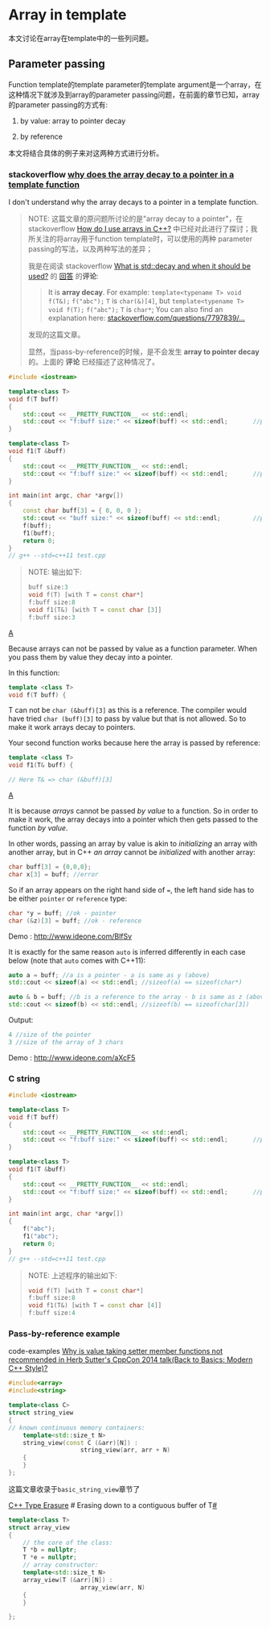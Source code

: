 # Array in template

本文讨论在array在template中的一些列问题。



## Parameter passing

Function template的template parameter的template argument是一个array，在这种情况下就涉及到array的parameter passing问题，在前面的章节已知，array的parameter passing的方式有:

1) by value: array to pointer decay

2) by reference

本文将结合具体的例子来对这两种方式进行分析。

### stackoverflow [why does the array decay to a pointer in a template function](https://stackoverflow.com/questions/7797839/why-does-the-array-decay-to-a-pointer-in-a-template-function)

I don't understand why the array decays to a pointer in a template function.

> NOTE: 这篇文章的原问题所讨论的是"array decay to a pointer"，在 stackoverflow [How do I use arrays in C++?](https://stackoverflow.com/questions/4810664/how-do-i-use-arrays-in-c) 中已经对此进行了探讨；我所关注的将array用于function template时，可以使用的两种 parameter passing的写法，以及两种写法的差异；
>
> 我是在阅读 stackoverflow [What is std::decay and when it should be used?](https://stackoverflow.com/questions/25732386/what-is-stddecay-and-when-it-should-be-used) 的 [回答](https://stackoverflow.com/a/25732651) 的**评论**:
>
> > It is **array decay**. For example: `template<typename T> void f(T&);` `f("abc");` `T` is `char(&)[4]`, but `template<typename T> void f(T);` `f("abc");` `T` is `char*`; You can also find an explanation here: [stackoverflow.com/questions/7797839/…](https://stackoverflow.com/questions/7797839/why-does-the-array-decay-to-a-pointer-in-a-template-function) 
>
> 发现的这篇文章。
>
> 显然，当pass-by-reference的时候，是不会发生 **array to pointer decay** 的。上面的 **评论** 已经描述了这种情况了。

```C++
#include <iostream>

template<class T>
void f(T buff)
{
	std::cout << __PRETTY_FUNCTION__ << std::endl;
	std::cout << "f:buff size:" << sizeof(buff) << std::endl;       //prints 4
}

template<class T>
void f1(T &buff)
{
	std::cout << __PRETTY_FUNCTION__ << std::endl;
	std::cout << "f:buff size:" << sizeof(buff) << std::endl;       //prints 3
}

int main(int argc, char *argv[])
{
	const char buff[3] = { 0, 0, 0 };
	std::cout << "buff size:" << sizeof(buff) << std::endl;         //prints 3
	f(buff);
	f1(buff);
	return 0;
}
// g++ --std=c++11 test.cpp

```

> NOTE: 输出如下:
>
> ```C++
> buff size:3
> void f(T) [with T = const char*]
> f:buff size:8
> void f1(T&) [with T = const char [3]]
> f:buff size:3
> ```

[A](https://stackoverflow.com/a/7797872)

Because arrays can not be passed by value as a function parameter. When you pass them by value they decay into a pointer.

In this function:

```cpp
template <class T>
void f(T buff) {
```

T can not be `char (&buff)[3]` as this is a reference. The compiler would have tried `char (buff)[3]` to pass by value but that is not allowed. So to make it work arrays decay to pointers.

Your second function works because here the array is passed by reference:

```cpp
template <class T>
void f1(T& buff) {

// Here T& => char (&buff)[3]
```

[A](https://stackoverflow.com/a/7798060)



It is because *arrays* cannot be passed *by value* to a function. So in order to make it work, the array decays into a pointer which then gets passed to the function *by value*.

In other words, passing an array by value is akin to *initializing* an array with another array, but in C++ *an array* cannot be *initialized* with another array:

```cpp
char buff[3] = {0,0,0};
char x[3] = buff; //error 
```

So if an array appears on the right hand side of `=`, the left hand side has to be either `pointer` or `reference` type:

```cpp
char *y = buff; //ok - pointer
char (&z)[3] = buff; //ok - reference
```

Demo : http://www.ideone.com/BlfSv

It is exactly for the same reason `auto` is inferred differently in each case below (note that `auto` comes with C++11):

```cpp
auto a = buff; //a is a pointer - a is same as y (above)
std::cout << sizeof(a) << std::endl; //sizeof(a) == sizeof(char*)

auto & b = buff; //b is a reference to the array - b is same as z (above)
std::cout << sizeof(b) << std::endl; //sizeof(b) == sizeof(char[3])
```

Output:

```cpp
4 //size of the pointer
3 //size of the array of 3 chars
```

Demo : http://www.ideone.com/aXcF5



### C string 

```C++
#include <iostream>

template<class T>
void f(T buff)
{
	std::cout << __PRETTY_FUNCTION__ << std::endl;
	std::cout << "f:buff size:" << sizeof(buff) << std::endl;       //prints 4
}

template<class T>
void f1(T &buff)
{
	std::cout << __PRETTY_FUNCTION__ << std::endl;
	std::cout << "f:buff size:" << sizeof(buff) << std::endl;       //prints 3
}

int main(int argc, char *argv[])
{
	f("abc");
	f1("abc");
	return 0;
}
// g++ --std=c++11 test.cpp

```

> NOTE: 上述程序的输出如下:
>
> ```C++
> void f(T) [with T = const char*]
> f:buff size:8
> void f1(T&) [with T = const char [4]]
> f:buff size:4
> ```
>
> 

### Pass-by-reference example

code-examples [Why is value taking setter member functions not recommended in Herb Sutter's CppCon 2014 talk(Back to Basics: Modern C++ Style)?](https://code-examples.net/en/q/190b60f) 

```C++
#include<array>
#include<string>

template<class C>
struct string_view
{
// known continuous memory containers:
	template<std::size_t N>
	string_view(const C (&arr)[N]) :
					string_view(arr, arr + N)
	{
	}
};	
```

这篇文章收录于`basic_string_view`章节了



[C++ Type Erasure](https://sodocumentation.net/cplusplus/topic/2872/type-erasure) # Erasing down to a contiguous buffer of T[#](https://sodocumentation.net/cplusplus/topic/2872/type-erasure#erasing-down-to-a-contiguous-buffer-of-t)

```C++
template<class T>
struct array_view
{
	// the core of the class:
	T *b = nullptr;
	T *e = nullptr;
	// array constructor:
	template<std::size_t N>
	array_view(T (&arr)[N]) :
					array_view(arr, N)
	{
	}

};

```



